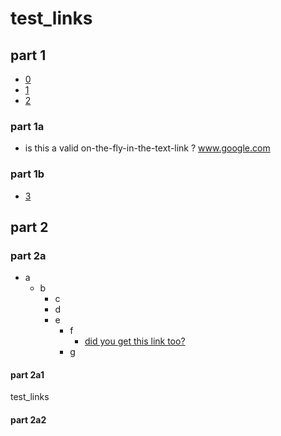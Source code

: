 # test_links


## part 1

- [0](https://www.google.com/)
- [1](www.google.com)
- [2](google.com)

### part 1a

- is this a valid on-the-fly-in-the-text-link ? www.google.com

### part 1b

- [3](#part-1)

## part 2

### part 2a

- a
  - b
    - c
    - d
    - e
      - f
        - [did you get this link too?](google.com)
      - g

#### part 2a1

test_links
 
#### part 2a2
